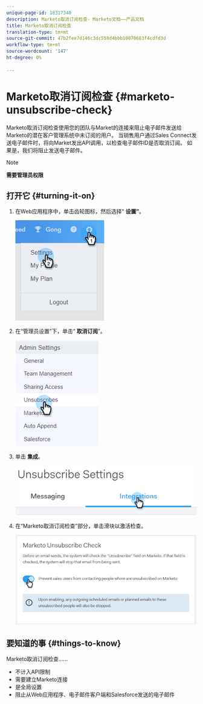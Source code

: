 ```yaml
---
unique-page-id: 18317340
description: Marketo取消订阅检查- Marketo文档——产品文档
title: Marketo取消订阅检查
translation-type: tm+mt
source-git-commit: 47b2fee7d146c3dc558d4bbb10070683f4cdfd3d
workflow-type: tm+mt
source-wordcount: '147'
ht-degree: 0%

---
```



# Marketo取消订阅检查 {#marketo-unsubscribe-check}

Marketo取消订阅检查使用您的团队与Market的连接来阻止电子邮件发送给Marketo的潜在客户管理系统中未订阅的用户。 当销售用户通过Sales Connect发送电子邮件时，将向Market发出API调用，以检查电子邮件ID是否取消订阅。 如果是，我们将阻止发送电子邮件。

>[!NOTE]
>
>**需要管理员权限**

## 打开它 {#turning-it-on}

1. 在Web应用程序中，单击齿轮图标，然后选择“ **设置”**。

   ![](assets/one-2.png)

1. 在“管理员设置”下，单击“ **取消订阅**”。

   ![](assets/two-3.png)

1. 单击 **集成**。

   ![](assets/three-3.png)

1. 在“Marketo取消订阅检查”部分，单击滑块以激活检查。

   ![](assets/four-2.png)

## 要知道的事 {#things-to-know}

Marketo取消订阅检查……

* 不计入API限制
* 需要建立Marketo连接
* 是全局设置
* 阻止从Web应用程序、电子邮件客户端和Salesforce发送的电子邮件

